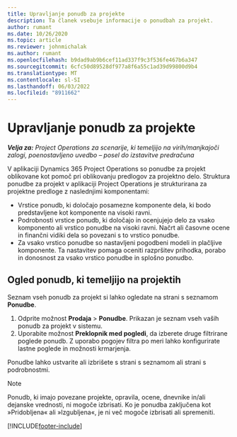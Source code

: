 ```yaml
---
title: Upravljanje ponudb za projekte
description: Ta članek vsebuje informacije o ponudbah za projekt.
author: rumant
ms.date: 10/26/2020
ms.topic: article
ms.reviewer: johnmichalak
ms.author: rumant
ms.openlocfilehash: b9dad9ab9b6cef11ad337f9c3f536fe467b6a347
ms.sourcegitcommit: 6cfc50d89528df977a8f6a55c1ad39d99800d9b4
ms.translationtype: MT
ms.contentlocale: sl-SI
ms.lasthandoff: 06/03/2022
ms.locfileid: "8911662"
---
```

# <a name="manage-project-quotes"></a>Upravljanje ponudb za projekte

_**Velja za:** Project Operations za scenarije, ki temeljijo na virih/manjkajoči zalogi, poenostavljeno uvedbo – posel do izstavitve predračuna_

V aplikaciji Dynamics 365 Project Operations so ponudbe za projekt oblikovane kot pomoč pri oblikovanju predlogov za projektno delo. Struktura ponudbe za projekt v aplikaciji Project Operations je strukturirana za projektne predloge z naslednjimi komponentami:

  - Vrstice ponudb, ki določajo posamezne komponente dela, ki bodo predstavljene kot komponente na visoki ravni.
  - Podrobnosti vrstice ponudb, ki določajo in ocenjujejo delo za vsako komponento ali vrstico ponudbe na visoki ravni. Načrt ali časovne ocene in finančni vidiki dela so povezani s to vrstico ponudbe.
  - Za vsako vrstico ponudbe so nastavljeni pogodbeni modeli in plačljive komponente. Ta nastavitev pomaga oceniti razpršitev prihodka, porabo in donosnost za vsako vrstico ponudbe in splošno ponudbo.

## <a name="view-all-project-based-quotes"></a>Ogled ponudb, ki temeljijo na projektih

Seznam vseh ponudb za projekt si lahko ogledate na strani s seznamom **Ponudbe**. 

1. Odprite možnost **Prodaja** > **Ponudbe**. Prikazan je seznam vseh vaših ponudb za projekt v sistemu. 
2. Uporabite možnost **Preklopnik med pogledi**, da izberete druge filtrirane poglede ponudb. Z uporabo pogojev filtra po meri lahko konfigurirate lastne poglede in možnosti krmarjenja.

Ponudbe lahko ustvarite ali izbrišete s strani s seznamom ali strani s podrobnostmi.

 > [!NOTE]
 > Ponudb, ki imajo povezane projekte, opravila, ocene, dnevnike in/ali dejanske vrednosti, ni mogoče izbrisati. Ko je ponudba zaključena kot »Pridobljena« ali »Izgubljena«, je ni več mogoče izbrisati ali spremeniti. 


[!INCLUDE[footer-include](../../includes/footer-banner.md)]
